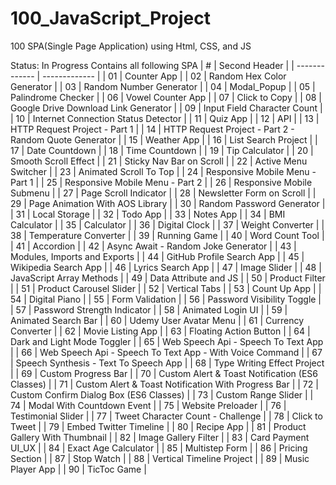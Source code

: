 # 100_JavaScript_Project
100 SPA(Single Page Application) using Html, CSS, and JS

Status: In Progress
Contains all following SPA
| #  | Second Header |
| ------------- | ------------- |
| 01  | Counter App |
| 02  | Random Hex Color Generator  |
| 03  | Random Number Generator |
| 04  | Modal_Popup |
| 05  | Palindrome Checker |
| 06  | Vowel Counter App |
| 07  | Click to Copy |
| 08  | Google Drive Download Link Generator |
| 09  | Input Field Character Count |
| 10  | Internet Connection Status Detector |
| 11  | Quiz App |
| 12  | API |
| 13  |  HTTP Request Project - Part 1 |
| 14  | HTTP Request Project - Part 2 - Random Quote Generator |
| 15  | Weather App |
| 16  | List Search Project |
| 17  | Date Countdown |
| 18  | Time Countdown |
| 19  | Tip Calculator |
| 20  | Smooth Scroll Effect |
| 21  | Sticky Nav Bar on Scroll |
| 22  | Active Menu Switcher |
| 23  | Animated Scroll To Top |
| 24  | Responsive Mobile Menu - Part 1 |
| 25  | Responsive Mobile Menu - Part 2 |
| 26  | Responsive Mobile Submenu |
| 27  | Page Scroll Indicator |
| 28  | Newsletter Form on Scroll |
| 29  | Page Animation With AOS Library |
| 30  | Random Password Generator |
| 31  | Local Storage |
| 32  | Todo App |
| 33  | Notes App |
| 34  | BMI Calculator |
| 35  | Calculator |
| 36  | Digital Clock |
| 37  | Weight Converter |
| 38  | Temperature Converter |
| 39  | Running Game |
| 40  | Word Count Tool |
| 41  | Accordion |
| 42  | Async Await - Random Joke Generator |
| 43  | Modules, Imports and Exports |
| 44  | GitHub Profile Search App |
| 45  | Wikipedia Search App |
| 46  | Lyrics Search App |
| 47  | Image Slider |
| 48  | JavaScript Array Methods |
| 49  | Data Attribute and JS |
| 50  | Product Filter |
| 51  | Product Carousel Slider |
| 52  | Vertical Tabs |
| 53  | Count Up App |
| 54  | Digital Piano |
| 55  | Form Validation |
| 56  | Password Visibility Toggle |
| 57  | Password Strength Indicator |
| 58  | Animated Login UI |
| 59  | Animated Search Bar |
| 60  | Udemy User Avatar Menu |
| 61  | Currency Converter |
| 62  | Movie Listing App |
| 63  | Floating Action Button |
| 64  | Dark and Light Mode Toggler |
| 65  | Web Speech Api - Speech To Text App |
| 66  | Web Speech Api - Speech To Text App - With Voice Command |
| 67  | Speech Synthesis - Text To Speech App |
| 68  | Type Writing Effect Project |
| 69  | Custom Progress Bar |
| 70  | Custom Alert & Toast Notification (ES6 Classes) |
| 71  | Custom Alert & Toast Notification With Progress Bar |
| 72  | Custom Confirm Dialog Box (ES6 Classes) |
| 73  | Custom Range Slider |
| 74  | Modal With Countdown Event |
| 75  | Website Preloader |
| 76  | Testimonial Slider |
| 77  | Tweet Character Count - Challenge |
| 78  | Click to Tweet |
| 79  | Embed Twitter Timeline |
| 80  | Recipe App |
| 81  | Product Gallery With Thumbnail |
| 82  | Image Gallery Filter |
| 83  | Card Payment UI_UX |
| 84  | Exact Age Calculator |
| 85  | Multistep Form |
| 86  | Pricing Section |
| 87  | Stop Watch |
| 88  | Vertical Timeline Project |
| 89  | Music Player App |
| 90  | TicToc Game |
